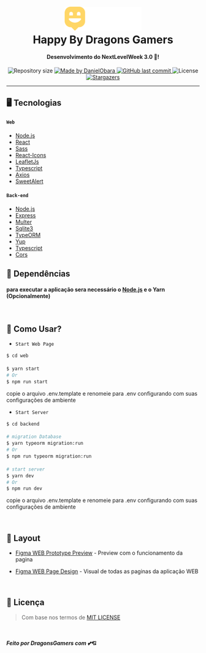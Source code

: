 <h1 align="center">
  <br>
  <a href="https://github.com/ODGodinho"><img src="web/src/images/logo.svg" alt="Happy-ODG" width="200"></a>
  <br>
  Happy By Dragons Gamers
  <br>
</h1>

<h4 align="center">Desenvolvimento do NextLevelWeek 3.0 🚀!</h4>

<p align="center">	

  <img alt="Repository size" src="https://img.shields.io/github/repo-size/ODGodinho/Happy-ReactJs">
	
  <a href="https://www.linkedin.com/in/victor-alves-godinho-479647142/">
    <img alt="Made by DanielObara" src="https://img.shields.io/badge/made%20by-ODGodinho-%2304D361">
  </a>
  
  <a href="https://github.com/ODGodinho/Happy-ReactJs/commits/master">
    <img alt="GitHub last commit" src="https://img.shields.io/github/last-commit/ODGodinho/Happy-ReactJs">
  </a>

  <img alt="License" src="https://img.shields.io/badge/license-MIT-brightgreen">
   <a href="https://github.com/ODGodinho/Happy-ReactJs/stargazers">
    <img alt="Stargazers" src="https://img.shields.io/github/stars/ODGodinho/Happy-ReactJs?style=social">
  </a>
  
</p>


---

## 🖥 Tecnologias

#### `Web`

- [Node.js](https://nodejs.org/)
- [React](https://reactjs.org/)
- [Sass](https://sass-lang.com/)
- [React-Icons](https://react-icons.github.io/react-icons/)
- [LeafletJs](https://leafletjs.com/)
- [Typescript](https://www.typescriptlang.org/)
- [Axios](https://github.com/axios/axios/)
- [SweetAlert](https://sweetalert.js.org/)

#### `Back-end`

- [Node.js](https://nodejs.org)
- [Express](https://expressjs.com/)
- [Multer](https://www.npmjs.com/package/multer)
- [Sqlite3](https://www.sqlite.org/index.html)
- [TypeORM](https://typeorm.io/)
- [Yup](https://github.com/jquense/yup)
- [Typescript](https://www.typescriptlang.org/)
- [Cors](https://www.npmjs.com/package/cors)


## 📁 Dependências

#### para executar a aplicação sera necessário o [Node.js](https://nodejs.org) e o Yarn (Opcionalmente)
<br>


## 🎴 Como Usar?

- `Start Web Page`

```bash
$ cd web

$ yarn start 
# Or
$ npm run start
```

copie o arquivo .env.template e renomeie para .env configurando com suas configurações de ambiente

- `Start Server`

```bash
$ cd backend

# migration Database
$ yarn typeorm migration:run
# Or
$ npm run typeorm migration:run

# start server
$ yarn dev
# Or
$ npm run dev
```

copie o arquivo .env.template e renomeie para .env configurando com suas configurações de ambiente

<br>

## 🍥 Layout 

- [Figma WEB Prototype Preview](https://www.figma.com/proto/42evvqka7xaG5hBdIzBCBc/Happy-Web---preview?node-id=48530%3A3357&scaling=min-zoom) - Preview com o funcionamento da pagina

- [Figma WEB Page Design](https://www.figma.com/file/42evvqka7xaG5hBdIzBCBc/Happy-Web---preview?node-id=0%3A1) - Visual de todas as paginas da aplicação WEB

<br>


## 📙 Licença

> Com base nos termos de [MIT LICENSE](https://opensource.org/licenses/MIT)

<br>

##### Feito por DragonsGamers com 💕💘